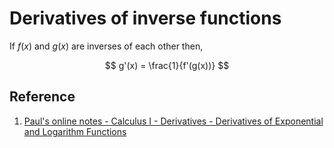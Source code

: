 # Derivatives of inverse functions

If $f(x)$ and $g(x)$ are inverses of each other then,

$$
g'(x) = \frac{1}{f'(g(x))}
$$

## Reference

1. [Paul's online notes - Calculus I - Derivatives - Derivatives of Exponential and Logarithm Functions](https://tutorial.math.lamar.edu/Classes/CalcI/DiffExpLogFcns.aspx)